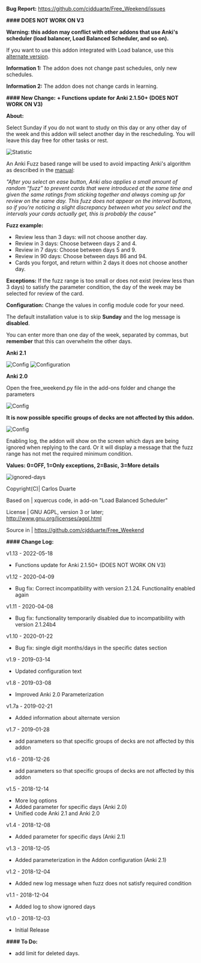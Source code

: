 <b>Bug Report:</b> <a href="https://github.com/cjdduarte/Free_Weekend/issues">https://github.com/cjdduarte/Free_Weekend/issues</a>

<b>#### DOES NOT WORK ON V3</b>

<b>Warning: this addon may conflict with other addons that use Anki's scheduler (load balancer, Load Balanced Scheduler, and so on).</b>

If you want to use this addon integrated with Load balance, use this <a href="https://github.com/cjdduarte/Free_Weekend_Load_Balancer">alternate version</a>.

<b>Information 1:</b> The addon does not change past schedules, only new schedules.

<b>Information 2:</b> The addon does not change cards in learning.

<b>#### New Change:</b>
<b>+ Functions update for Anki 2.1.50+ (DOES NOT WORK ON V3)</b>

<b>About:</b>

Select Sunday if you do not want to study on this day or any other day of the week and this addon will select another day in the rescheduling.
You will leave this day free for other tasks or rest.

<img src="https://i.ibb.co/c60sYf3/statistic.jpg" alt="Statistic">

An Anki Fuzz based range will be used to avoid impacting Anki's algorithm as described in the <a href="https://apps.ankiweb.net/docs/manual.html#what-spaced-repetition-algorithm-does-anki-use">manual</a>:

<i>"After you select an ease button, Anki also applies a small amount of random “fuzz” to prevent cards that were introduced at the same time and given the same ratings from sticking together and always coming up for review on the same day. This fuzz does not appear on the interval buttons, so if you’re noticing a slight discrepancy between what you select and the intervals your cards actually get, this is probably the cause"</i>

<b>Fuzz example:</b>
- Review less than 3 days: will not choose another day.
- Review in 3 days: Choose between days 2 and 4.
- Review in 7 days: Choose between days 5 and 9.
- Review in 90 days: Choose between days 86 and 94.
- Cards you forgot, and return within 2 days it does not choose another day.

<b>Exceptions:</b>
If the fuzz range is too small or does not exist (review less than 3 days) to satisfy the parameter condition, the day of the week may be selected for review of the card.

<b>Configuration:</b>
Change the values ​​in config module code for your need.

The default installation value is to skip <b>Sunday</b> and the log message is <b>disabled</b>.

You can enter more than one day of the week, separated by commas, but <b>remember</b> that this can overwhelm the other days.

<b>Anki 2.1</b>

<img src="https://i.ibb.co/Xtk0JLq/image.png" alt="Config">

<img src="https://i.ibb.co/cDspv4V/image.png" alt="Configuration">

<b>Anki 2.0</b>

Open the free_weekend.py file in the add-ons folder and change the parameters

<img src="https://i.ibb.co/wNGX0Rv/image.png" alt="Config">

<b>It is now possible specific groups of decks are not affected by this addon.</b>

<img src="https://i.ibb.co/SrYbWDr/image.png" alt="Config">

Enabling log, the addon will show on the screen which days are being ignored when replying to the card.
Or it will display a message that the fuzz range has not met the required minimum condition.

<b>Values: 0=OFF, 1=Only exceptions, 2=Basic, 3=More details</b>

<img src="https://i.ibb.co/h9HX2FX/ignored-days.png" alt="ignored-days">

Copyright(C)| Carlos Duarte

Based on | xquercus code, in add-on "Load Balanced Scheduler"

License | GNU AGPL, version 3 or later; http://www.gnu.org/licenses/agpl.html

Source in | https://github.com/cjdduarte/Free_Weekend

<b> #### Change Log:</b>


v1.13 - 2022-05-18
+ Functions update for Anki 2.1.50+ (DOES NOT WORK ON V3)

v1.12 - 2020-04-09
- Bug fix: Correct incompatibility with version 2.1.24. Functionality enabled again

v1.11 - 2020-04-08
- Bug fix: functionality temporarily disabled due to incompatibility with version 2.1.24b4

v1.10 - 2020-01-22
- Bug fix: single digit months/days in the specific dates section

v1.9 - 2019-03-14
+ Updated configuration text

v1.8 - 2019-03-08
+ Improved Anki 2.0 Parameterization

v1.7a - 2019-02-21
+ Added information about alternate version

v1.7 - 2019-01-28
+ add parameters so that specific groups of decks are not affected by this addon

v1.6 - 2018-12-26
+ add parameters so that specific groups of decks are not affected by this addon

v1.5 - 2018-12-14
+ More log options
+ Added parameter for specific days (Anki 2.0)
+ Unified code Anki 2.1 and Anki 2.0

v1.4 - 2018-12-08
+ Added parameter for specific days (Anki 2.1)

v1.3 - 2018-12-05
+ Added parameterization in the Addon configuration (Anki 2.1)

v1.2 - 2018-12-04
+ Added new log message when fuzz does not satisfy required condition

v1.1  - 2018-12-04
+ Added log to show ignored days

v1.0 - 2018-12-03
+ Initial Release

<b> #### To Do:</b>
- add limit for deleted days.